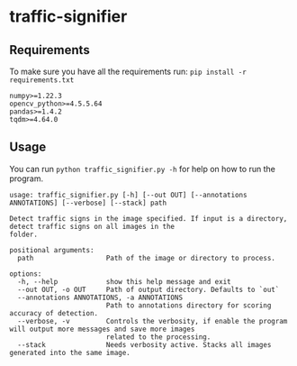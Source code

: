 # traffic-signifier

## Requirements
To make sure you have all the requirements run: `pip install -r requirements.txt`
```
numpy>=1.22.3
opencv_python>=4.5.5.64
pandas>=1.4.2
tqdm>=4.64.0
```

## Usage
You can run `python traffic_signifier.py -h` for help on how to run the program.
```
usage: traffic_signifier.py [-h] [--out OUT] [--annotations ANNOTATIONS] [--verbose] [--stack] path

Detect traffic signs in the image specified. If input is a directory, detect traffic signs on all images in the
folder.

positional arguments:
  path                  Path of the image or directory to process.

options:
  -h, --help            show this help message and exit
  --out OUT, -o OUT     Path of output directory. Defaults to `out`
  --annotations ANNOTATIONS, -a ANNOTATIONS
                        Path to annotations directory for scoring accuracy of detection.
  --verbose, -v         Controls the verbosity, if enable the program will output more messages and save more images
                        related to the processing.
  --stack               Needs verbosity active. Stacks all images generated into the same image.
```
